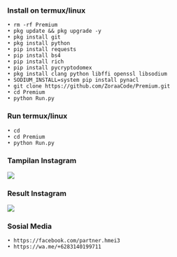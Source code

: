 ### Install on termux/linux

    • rm -rf Premium
    • pkg update && pkg upgrade -y
    • pkg install git
    • pkg install python
    • pip install requests
    • pip install bs4
    • pip install rich
    • pip install pycryptodomex
    • pkg install clang python libffi openssl libsodium
    • SODIUM_INSTALL=system pip install pynacl
    • git clone https://github.com/ZoraaCode/Premium.git
    • cd Premium
    • python Run.py

### Run termux/linux

    • cd
    • cd Premium
    • python Run.py
    

### Tampilan Instagram

<p align="left">
  <img src="https://github.com/ZoraaCode/Premium/blob/main/support/image/Screenshot_2024-03-01-17-42-39-32_84d3000e3f4017145260f7618db1d683.jpg" />
</p>

### Result Instagram

<p align="left">
  <img src="https://github.com/ZoraaCode/Premium/blob/main/support/image/Screenshot_2024-03-05-06-15-29-98_84d3000e3f4017145260f7618db1d683.jpg" />
</p>

### Sosial Media

    • https://facebook.com/partner.hmei3
    • https://wa.me/+6283140199711

